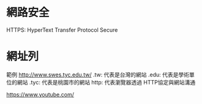 # 網路安全

HTTPS: HyperText Transfer Protocol Secure


# 網址列
範例
http://www.swes.tyc.edu.tw/
.tw: 代表是台灣的網站
.edu: 代表是學術單位的網站
.tyc: 代表是桃園市的網站
http: 代表瀏覽器透過 HTTP協定與網站溝通

https://www.youtube.com/




